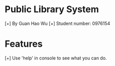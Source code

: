 # Public Library System
[+] By Guan Hao Wu
[+] Student number: 0976154

# Features
[+] Use 'help' in console to see what you can do.
